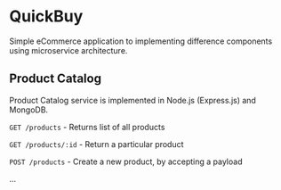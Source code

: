 # QuickBuy

Simple eCommerce application to implementing difference components using microservice architecture. 

## Product Catalog
Product Catalog service is implemented in Node.js (Express.js) and MongoDB. 

`GET /products` - Returns list of all products

`GET /products/:id` - Return a particular product

`POST /products` - Create a new product, by accepting a payload

...
